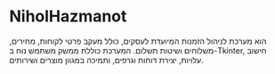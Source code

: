# NiholHazmanot
 הוא מערכת לניהול הזמנות המיועדת לעסקים, כולל מעקב פרטי לקוחות, מחירים, משלוחים ושיטות תשלום. המערכת כוללת ממשק משתמש נוח ב-Tkinter, חישוב עלויות, יצירת דוחות וגרפים, ותמיכה במגוון מוצרים ושירותים.

